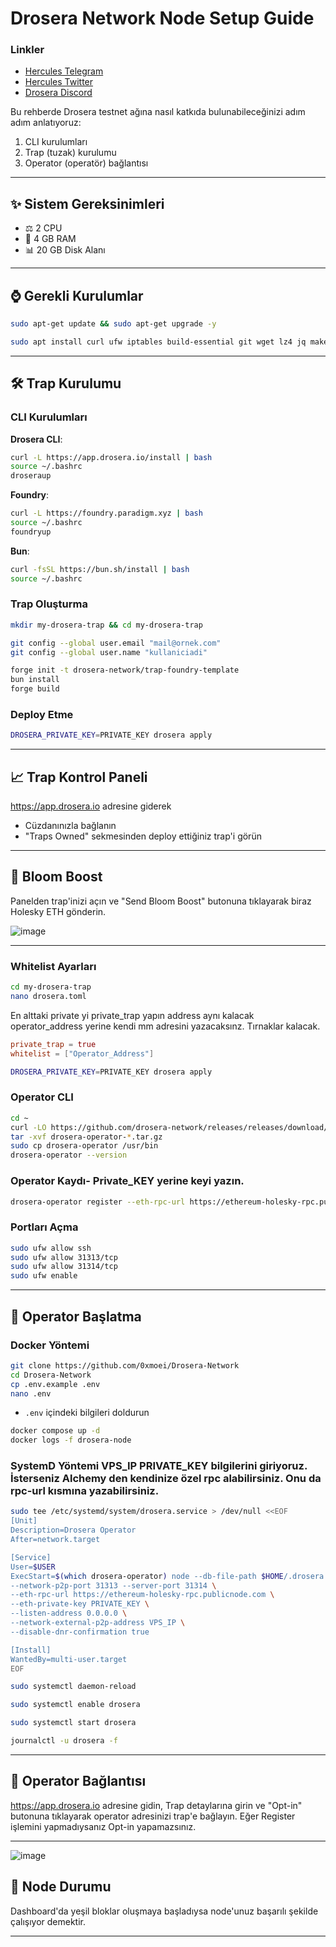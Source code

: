 # Drosera Network Node Setup Guide

### Linkler
 * [Hercules Telegram](https://t.me/HerculesNodeTG)
 * [Hercules Twitter](https://twitter.com/Herculesnode)
 * [Drosera Discord](https://discord.gg/drosera)



Bu rehberde Drosera testnet ağına nasıl katkıda bulunabileceğinizi adım adım anlatıyoruz:

1. CLI kurulumları
2. Trap (tuzak) kurulumu
3. Operator (operatör) bağlantısı

---

## ✨ Sistem Gereksinimleri

- ⚖️ 2 CPU
- 🧼 4 GB RAM
- 📊 20 GB Disk Alanı

---

## ⌚ Gerekli Kurulumlar

```bash
sudo apt-get update && sudo apt-get upgrade -y

sudo apt install curl ufw iptables build-essential git wget lz4 jq make gcc nano automake autoconf tmux htop nvme-cli libgbm1 pkg-config libssl-dev libleveldb-dev tar clang bsdmainutils ncdu unzip -y
```

---

## 🛠️ Trap Kurulumu

### CLI Kurulumları

**Drosera CLI**:
```bash
curl -L https://app.drosera.io/install | bash
source ~/.bashrc
droseraup
```

**Foundry**:
```bash
curl -L https://foundry.paradigm.xyz | bash
source ~/.bashrc
foundryup
```

**Bun**:
```bash
curl -fsSL https://bun.sh/install | bash
source ~/.bashrc
```

### Trap Oluşturma
```bash
mkdir my-drosera-trap && cd my-drosera-trap

git config --global user.email "mail@ornek.com"
git config --global user.name "kullaniciadi"

forge init -t drosera-network/trap-foundry-template
bun install
forge build
```

### Deploy Etme
```bash
DROSERA_PRIVATE_KEY=PRIVATE_KEY drosera apply
```

---

## 📈 Trap Kontrol Paneli

https://app.drosera.io adresine giderek
- Cüzdanınızla bağlanın
- "Traps Owned" sekmesinden deploy ettiğiniz trap'i görün

---

## 📢 Bloom Boost

Panelden trap'inizi açın ve "Send Bloom Boost" butonuna tıklayarak biraz Holesky ETH gönderin.

![image](https://github.com/user-attachments/assets/16ee2f5c-c4fe-4501-8ba9-5efa5e16dbe5)


---


### Whitelist Ayarları
```bash
cd my-drosera-trap
nano drosera.toml
```
En alttaki private yi private_trap yapın address aynı kalacak operator_address yerine kendi mm adresini yazacaksınz. Tırnaklar kalacak.
```toml
private_trap = true
whitelist = ["Operator_Address"]
```
```bash
DROSERA_PRIVATE_KEY=PRIVATE_KEY drosera apply
```

### Operator CLI
```bash
cd ~
curl -LO https://github.com/drosera-network/releases/releases/download/v1.16.2/drosera-operator-v1.16.2-x86_64-unknown-linux-gnu.tar.gz
tar -xvf drosera-operator-*.tar.gz
sudo cp drosera-operator /usr/bin
drosera-operator --version
```



### Operator Kaydı-       Private_KEY yerine keyi yazın.
```bash
drosera-operator register --eth-rpc-url https://ethereum-holesky-rpc.publicnode.com --eth-private-key PRIVATE_KEY
```

### Portları Açma
```bash
sudo ufw allow ssh
sudo ufw allow 31313/tcp
sudo ufw allow 31314/tcp
sudo ufw enable
```

---

## 🚀 Operator Başlatma

### Docker Yöntemi
```bash
git clone https://github.com/0xmoei/Drosera-Network
cd Drosera-Network
cp .env.example .env
nano .env
```

- `.env` içindeki bilgileri doldurun

```bash
docker compose up -d
docker logs -f drosera-node
```

### SystemD Yöntemi             VPS_IP        PRIVATE_KEY    bilgilerini giriyoruz. İsterseniz Alchemy den kendinize özel rpc alabilirsiniz. Onu da rpc-url kısmına yazabilirsiniz.
```bash
sudo tee /etc/systemd/system/drosera.service > /dev/null <<EOF
[Unit]
Description=Drosera Operator
After=network.target

[Service]
User=$USER
ExecStart=$(which drosera-operator) node --db-file-path $HOME/.drosera.db \
--network-p2p-port 31313 --server-port 31314 \
--eth-rpc-url https://ethereum-holesky-rpc.publicnode.com \
--eth-private-key PRIVATE_KEY \
--listen-address 0.0.0.0 \
--network-external-p2p-address VPS_IP \
--disable-dnr-confirmation true

[Install]
WantedBy=multi-user.target
EOF
```
```bash
sudo systemctl daemon-reload
```
```bash
sudo systemctl enable drosera
```
```bash
sudo systemctl start drosera
```
```bash
journalctl -u drosera -f
```

---

## 🔗 Operator Bağlantısı

https://app.drosera.io adresine gidin, Trap detaylarına girin ve "Opt-in" butonuna tıklayarak operator adresinizi trap'e bağlayın. Eğer Register işlemini yapmadıysanız Opt-in yapamazsınız.

---
![image](https://github.com/user-attachments/assets/c7fbf68b-cb87-44d3-95d9-a98fd75257aa)

## 🔺 Node Durumu

Dashboard'da yeşil bloklar oluşmaya başladıysa node'unuz başarılı şekilde çalışıyor demektir.

---
